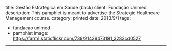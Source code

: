 title: Gestão Estratégica em Saúde (back)
client: Fundação Unimed
description: This pamphlet is meant to advertise the Strategic Healthcare Management course.
category: printed
date: 2013/9/1
tags: 
- fundacao unimed
- pamphlet
image: https://farm1.staticflickr.com/739/21439473181_3283cd0527
---
